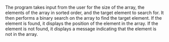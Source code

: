 The program takes input from the user for the size of the array, the elements of the array in sorted order, and the target element to search for. It then performs a binary search on the array to find the target element. If the element is found, it displays the position of the element in the array. If the element is not found, it displays a message indicating that the element is not in the array.